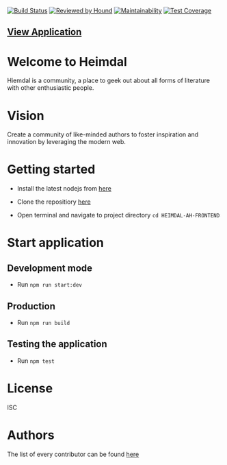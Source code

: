 [![Build Status](https://travis-ci.org/andela/heimdal-ah-frontend.svg?branch=develop)](https://travis-ci.org/andela/heimdal-ah-frontend)
[![Reviewed by Hound](https://img.shields.io/badge/Reviewed_by-Hound-a873d1.svg)](https://houndci.com)
[![Maintainability](https://api.codeclimate.com/v1/badges/be30b73ce68362e74d27/maintainability)](https://codeclimate.com/github/andela/heimdal-ah-frontend/maintainability)
[![Test Coverage](https://api.codeclimate.com/v1/badges/be30b73ce68362e74d27/test_coverage)](https://codeclimate.com/github/andela/heimdal-ah-frontend/test_coverage)

## [View Application](http://heimdal-frontend.herokuapp.com/)
# Welcome to Heimdal

Hiemdal is a community, a place to geek out about all forms of literature with other enthusiastic people.


# Vision
Create a community of like-minded authors to foster inspiration and innovation by leveraging the modern web.


# Getting started
* Install the latest nodejs from [here](https://nodejs.org/en/)

* Clone the repositiory [here](https://github.com/andela/heimdal-ah-frontend.git) 
* Open terminal and navigate to project directory ```cd HEIMDAL-AH-FRONTEND```

# Start application
## Development mode
* Run ```npm run start:dev```

## Production 
* Run ```npm run build```

## Testing the application
* Run ```npm test```

# License
ISC
# Authors
The list of every contributor can be found [here](https://github.com/andela/heimdal-ah-frontend/graphs/contributors) 
